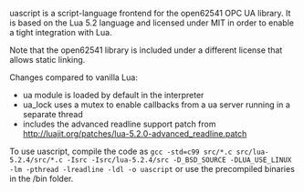 uascript is a script-language frontend for the open62541 OPC UA library. It is
based on the Lua 5.2 language and licensed under MIT in order to enable a tight
integration with Lua.

Note that the open62541 library is included under a different license that
allows static linking.

Changes compared to vanilla Lua:
- ua module is loaded by default in the interpreter
- ua_lock uses a mutex to enable callbacks from a ua server running in a separate thread
- includes the advanced readline support patch from http://luajit.org/patches/lua-5.2.0-advanced_readline.patch

To use uascript, compile the code as 
`gcc -std=c99 src/*.c src/lua-5.2.4/src/*.c -Isrc -Isrc/lua-5.2.4/src -D_BSD_SOURCE -DLUA_USE_LINUX -lm -pthread -lreadline -ldl -o uascript`
or use the precompiled binaries in the /bin folder.